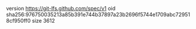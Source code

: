 version https://git-lfs.github.com/spec/v1
oid sha256:976750035213a85b391e744b37897a23b2696f5744e1709abc729518cf950ff0
size 3612
